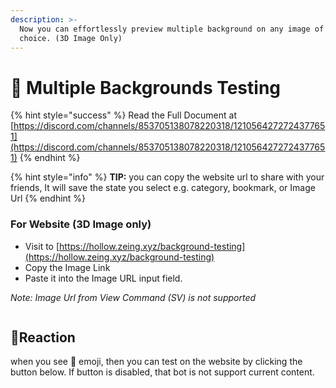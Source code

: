 ```yaml
---
description: >-
  Now you can effortlessly preview multiple background on any image of your
  choice. (3D Image Only)
---
```


# 🎴 Multiple Backgrounds Testing

{% hint style="success" %}
Read the Full Document at [https://discord.com/channels/853705138078220318/1210564272724377651](https://discord.com/channels/853705138078220318/1210564272724377651)
{% endhint %}

{% hint style="info" %}
**TIP:** you can copy the website url to share with your friends, It will save the state you select e.g.  category, bookmark, or Image Url
{% endhint %}

### For Website (3D Image only)

* Visit to [https://hollow.zeing.xyz/background-testing](https://hollow.zeing.xyz/background-testing)
* Copy the Image Link
* Paste it into the Image URL input field.

_Note: Image Url from View Command (SV) is not supported_

<figure><img src="https://media.discordapp.net/attachments/1210564272724377651/1211197098410647553/website_bg.gif?ex=65ffc733&#x26;is=65ed5233&#x26;hm=6569c8cd7680f142eb0f4f4c545bb173163eb548f52dbbd5555f50068e6ca394&#x26;=&#x26;width=1194&#x26;height=1138" alt=""><figcaption></figcaption></figure>

## :lipstick:Reaction

when you see :lipstick: emoji, then you can test on the website by clicking the button below. If button is disabled, that bot is not support current content.

<figure><img src="https://media.discordapp.net/attachments/1210564272724377651/1211713385901858856/super_test.gif?ex=6601a807&#x26;is=65ef3307&#x26;hm=179b266111b0f0631a021f09642312435562458aaafeaa11e79dda107621d780&#x26;=&#x26;width=1320&#x26;height=1138" alt=""><figcaption></figcaption></figure>
